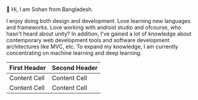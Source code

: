 👋 Hi, I am Sohan from Bangladesh.

I enjoy doing both design and development. Love learning new languages and frameworks. Love working with android studio and ofcourse, who hasn't heard about unity? In addition, I've gained a lot of knowledge about contemporary web development tools and software development architectures like MVC, etc. To expand my knowledge, I am currently concentrating on machine learning and deep learning.

| First Header  | Second Header |
| ------------- | ------------- |
| Content Cell  | Content Cell  |
| Content Cell  | Content Cell  |

<!--
**SohanHaque/SohanHaque** is a ✨ _special_ ✨ repository because its `README.md` (this file) appears on your GitHub profile.

Here are some ideas to get you started:

- 🔭 I’m currently working on ...
- 🌱 I’m currently learning ...
- 👯 I’m looking to collaborate on ...
- 🤔 I’m looking for help with ...
- 💬 Ask me about ...
- 📫 How to reach me: ...
- 😄 Pronouns: ...
- ⚡ Fun fact: ...
-->
